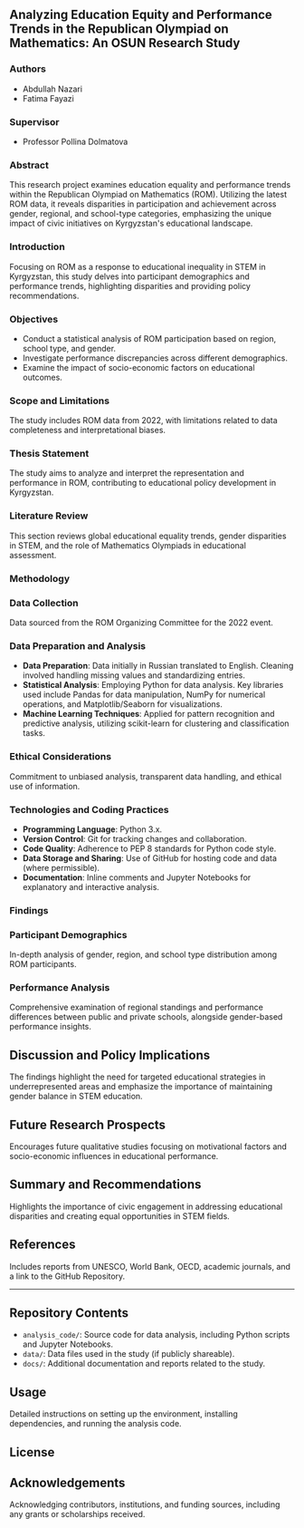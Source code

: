 ## Analyzing Education Equity and Performance Trends in the Republican Olympiad on Mathematics: An OSUN Research Study

### Authors
- Abdullah Nazari
- Fatima Fayazi

### Supervisor
- Professor Pollina Dolmatova

### Abstract
This research project examines education equality and performance trends within the Republican Olympiad on Mathematics (ROM). Utilizing the latest ROM data, it reveals disparities in participation and achievement across gender, regional, and school-type categories, emphasizing the unique impact of civic initiatives on Kyrgyzstan's educational landscape.

### Introduction
Focusing on ROM as a response to educational inequality in STEM in Kyrgyzstan, this study delves into participant demographics and performance trends, highlighting disparities and providing policy recommendations.

### Objectives
- Conduct a statistical analysis of ROM participation based on region, school type, and gender.
- Investigate performance discrepancies across different demographics.
- Examine the impact of socio-economic factors on educational outcomes.

### Scope and Limitations
The study includes ROM data from 2022, with limitations related to data completeness and interpretational biases.

### Thesis Statement
The study aims to analyze and interpret the representation and performance in ROM, contributing to educational policy development in Kyrgyzstan.

### Literature Review
This section reviews global educational equality trends, gender disparities in STEM, and the role of Mathematics Olympiads in educational assessment.

### Methodology
### Data Collection
Data sourced from the ROM Organizing Committee for the 2022 event.

### Data Preparation and Analysis
- **Data Preparation**: Data initially in Russian translated to English. Cleaning involved handling missing values and standardizing entries.
- **Statistical Analysis**: Employing Python for data analysis. Key libraries used include Pandas for data manipulation, NumPy for numerical operations, and Matplotlib/Seaborn for visualizations.
- **Machine Learning Techniques**: Applied for pattern recognition and predictive analysis, utilizing scikit-learn for clustering and classification tasks.

### Ethical Considerations
Commitment to unbiased analysis, transparent data handling, and ethical use of information.

### Technologies and Coding Practices
- **Programming Language**: Python 3.x.
- **Version Control**: Git for tracking changes and collaboration.
- **Code Quality**: Adherence to PEP 8 standards for Python code style.
- **Data Storage and Sharing**: Use of GitHub for hosting code and data (where permissible).
- **Documentation**: Inline comments and Jupyter Notebooks for explanatory and interactive analysis.

### Findings
### Participant Demographics
In-depth analysis of gender, region, and school type distribution among ROM participants.

### Performance Analysis
Comprehensive examination of regional standings and performance differences between public and private schools, alongside gender-based performance insights.

## Discussion and Policy Implications
The findings highlight the need for targeted educational strategies in underrepresented areas and emphasize the importance of maintaining gender balance in STEM education.

## Future Research Prospects
Encourages future qualitative studies focusing on motivational factors and socio-economic influences in educational performance.

## Summary and Recommendations
Highlights the importance of civic engagement in addressing educational disparities and creating equal opportunities in STEM fields.

## References
Includes reports from UNESCO, World Bank, OECD, academic journals, and a link to the GitHub Repository.

---

## Repository Contents
- `analysis_code/`: Source code for data analysis, including Python scripts and Jupyter Notebooks.
- `data/`: Data files used in the study (if publicly shareable).
- `docs/`: Additional documentation and reports related to the study.

## Usage
Detailed instructions on setting up the environment, installing dependencies, and running the analysis code.

## License


## Acknowledgements
Acknowledging contributors, institutions, and funding sources, including any grants or scholarships received.
